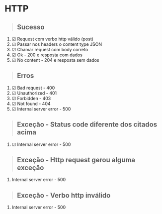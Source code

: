 # HTTP

> ## Sucesso
1. ☑ Request com verbo http válido (post)
2. ☑ Passar nos headers o content type JSON
3. ☑ Chamar request com body correto
4. ☑ Ok - 200 e resposta com dados
5. ☑ No content - 204 e resposta sem dados

> ## Erros
1. ☑ Bad request - 400
2. ☑ Unauthorized - 401
3. ☑ Forbidden - 403
4. ☑ Not found - 404
5. ☑ Internal server error - 500

> ## Exceção - Status code diferente dos citados acima
1. ☑ Internal server error - 500

> ## Exceção - Http request gerou alguma exceção
1. Internal server error - 500

> ## Exceção - Verbo http inválido
1. Internal server error - 500

